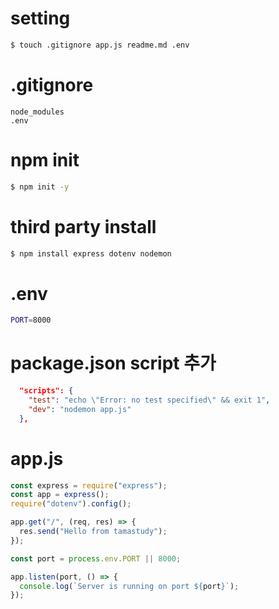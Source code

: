 # setting

```bash
$ touch .gitignore app.js readme.md .env
```

# .gitignore

```
node_modules
.env
```

# npm init

```bash
$ npm init -y
```

# third party install

```bash
$ npm install express dotenv nodemon
```

# .env

```bash
PORT=8000
```

# package.json script 추가

```json
  "scripts": {
    "test": "echo \"Error: no test specified\" && exit 1",
    "dev": "nodemon app.js"
  },
```

# app.js

```javascript
const express = require("express");
const app = express();
require("dotenv").config();

app.get("/", (req, res) => {
  res.send("Hello from tamastudy");
});

const port = process.env.PORT || 8000;

app.listen(port, () => {
  console.log(`Server is running on port ${port}`);
});
```
